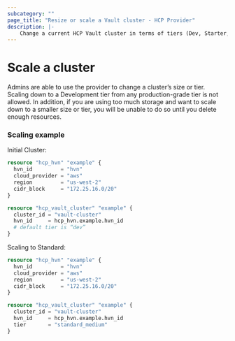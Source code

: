 ```yaml
---
subcategory: ""
page_title: "Resize or scale a Vault cluster - HCP Provider"
description: |-
    Change a current HCP Vault cluster in terms of tiers (Dev, Starter, Standard, Plus) or sizes (S, M, L).
---
```


# Scale a cluster

Admins are able to use the provider to change a cluster’s size or tier. Scaling down to a Development tier from any production-grade tier is not allowed. In addition, if you are using too much storage and want to scale down to a smaller size or tier, you will be unable to do so until you delete enough resources. 

### Scaling example

Initial Cluster:
```terraform
resource "hcp_hvn" "example" {
  hvn_id         = "hvn"
  cloud_provider = "aws"
  region         = "us-west-2"
  cidr_block     = "172.25.16.0/20"
}

resource "hcp_vault_cluster" "example" {
  cluster_id = "vault-cluster"
  hvn_id     = hcp_hvn.example.hvn_id
  # default tier is “dev”
}
```

Scaling to Standard:
```terraform
resource "hcp_hvn" "example" {
  hvn_id         = "hvn"
  cloud_provider = "aws"
  region         = "us-west-2"
  cidr_block     = "172.25.16.0/20"
}

resource "hcp_vault_cluster" "example" {
  cluster_id = "vault-cluster"
  hvn_id     = hcp_hvn.example.hvn_id
  tier       = "standard_medium"
}
```


